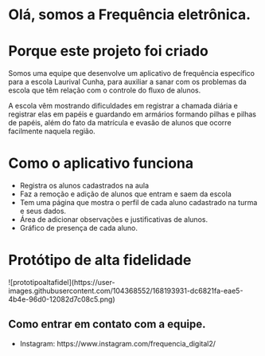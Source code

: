 # Olá, somos a Frequência eletrônica.
<h1>Porque este projeto foi criado</h1>
<p>Somos uma equipe que desenvolve um aplicativo de frequência específico para a escola Laurival Cunha, para auxiliar a sanar com os problemas da escola que têm relação com o controle do fluxo de alunos.</p>
<p>A escola vêm mostrando dificuldades em registrar a chamada diária e registrar elas em papéis e guardando em armários formando pilhas e pilhas de papéis, além do fato da matrícula e evasão de alunos que ocorre facilmente naquela região.</p>
<h1>Como o aplicativo funciona</h1>
<ul>
  <li>Registra os alunos cadastrados na aula</li>
  <li>Faz a remoção e adição de alunos que entram e saem da escola</li>
  <li>Tem uma página que mostra o perfil de cada aluno cadastrado na turma e seus dados.</li>
  <li>Área de adicionar observações e justificativas de alunos.</li>
  <li>Gráfico de presença de cada aluno.</li>
</ul>
<h1>Protótipo de alta fidelidade</h1>
![prototipoaltafidel](https://user-images.githubusercontent.com/104368552/168193931-dc6821fa-eae5-4b4e-96d0-12082d7c08c5.png)
<h2>Como entrar em contato com a equipe.</h2>
<ul>
<li>Instagram: https://www.instagram.com/frequencia_digital2/</li>
</ul>
